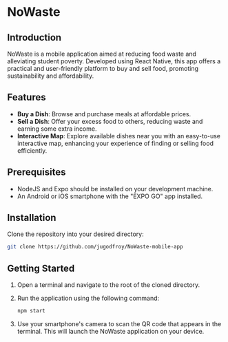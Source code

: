 
# NoWaste

## Introduction

NoWaste is a mobile application aimed at reducing food waste and alleviating student poverty. Developed using React Native, this app offers a practical and user-friendly platform to buy and sell food, promoting sustainability and affordability.

## Features

- **Buy a Dish**: Browse and purchase meals at affordable prices.
- **Sell a Dish**: Offer your excess food to others, reducing waste and earning some extra income.
- **Interactive Map**: Explore available dishes near you with an easy-to-use interactive map, enhancing your experience of finding or selling food efficiently.

## Prerequisites

- NodeJS and Expo should be installed on your development machine.
- An Android or iOS smartphone with the "EXPO GO" app installed.

## Installation

Clone the repository into your desired directory:

```bash
git clone https://github.com/jugodfroy/NoWaste-mobile-app
```

## Getting Started

1. Open a terminal and navigate to the root of the cloned directory.
2. Run the application using the following command:

   ```bash
   npm start
   ```

3. Use your smartphone's camera to scan the QR code that appears in the terminal. This will launch the NoWaste application on your device.

